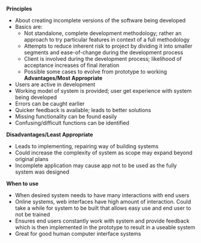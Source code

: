 **Principles**
- About creating incomplete versions of the software being developed
- Basics are:
	- Not standalone, complete development methodology; rather an approach to try particular features in context of a full methodology
	- Attempts to reduce inherent risk to project by dividing it into smaller segments and ease-of-change during the development process
	- Client is involved during the development process; likelihood of acceptance increases of final iteration
	- Possible some cases to evolve from prototype to working
**Advantages/Most Appropriate**
- Users are active in development
- Working model of system is provided; user get experience with system being developed
- Errors can be caught earlier
- Quicker feedback is available; leads to better solutions
- Missing functionality can be found easily
- Confusing/difficult functions can be identified

**Disadvantages/Least Appropriate**
- Leads to implementing, repairing way of building systems
- Could increase the complexity of system as scope may expand beyond original plans
- Incomplete application may cause app not to be used as the fully system was designed

**When to use**
- When desired system needs to have many interactions with end users
- Online systems, web interfaces have high amount of interaction. Could take a while for system to be built that allows easy use and end user to not be trained
- Ensures end users constantly work with system and provide feedback which is then implemented in the prototype to result in a useable system
- Great for good human computer interface systems